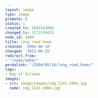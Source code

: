 ```yaml
---
layout: image
type: image
promote: 0
status: 1
created_ts: 1092143080
changed_ts: 1372159423
node_id: 1004
title: Long road home
created: '2004-08-10'
changed: '2013-06-25'
redirect_from:
- "/node/1004/"
permalink: "/2004/08/10/long_road_home/"
tags:
- Bay of Islands
images:
- src: image/images/img_2141-1004.jpg
  name: img_2141-1004.jpg
---
```


